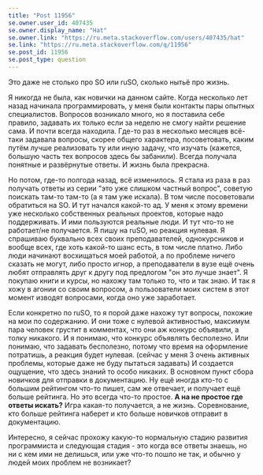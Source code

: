 ```yaml
---
title: "Post 11956"
se.owner.user_id: 407435
se.owner.display_name: "Hat"
se.owner.link: "https://ru.meta.stackoverflow.com/users/407435/hat"
se.link: "https://ru.meta.stackoverflow.com/q/11956"
se.post_id: 11956
se.post_type: question
---
```

<p>Это даже не столько про SO или ruSO, сколько нытьё про жизнь.</p>
<p>Я никогда не была, как новички на данном сайте. Когда несколько лет назад начинала программировать, у меня были контакты пары опытных специалистов. Вопросов возникало много, но я поставила себе правило, задавать их только если за неделю не смогу найти решение сама. И почти всегда находила. Где-то раз в несколько месяцев всё-таки задавала вопросы, скорее общего характера, посоветовать, каким путём лучше реализовать ту или иную задачу, что изучать (кажется, большую часть тех вопросов здесь бы забанили). Всегда получала понятные и развёрнутые ответы. И жизнь была прекрасна.</p>
<p>Но потом, где-то полгода назад, всё изменилось. Я стала из раза в раз получать ответы из серии &quot;это уже слишком частный вопрос&quot;, советую поискать там-то там-то (а я там уже искала). В том числе посоветовали обратиться на SO. И тут начался какой-то ад. У меня к этому времени уже несколько собственных реальных проектов, которые надо поддерживать. И ими пользуются реальные люди. И тут что-то не работает/не получается. Я пишу на ruSO, но реакция нулевая. Я спрашиваю буквально всех своих преподавателей, однокурсников и вообще всех, где хоть какой-то шанс есть, в том числе платно. Либо люди начинают восхищаться моей работой, а по проблеме ничего сказать не могут, либо просто игнор, а преподаватели в вузе ещё очень любят отправлять друг к другу под предлогом &quot;он это лучше знает&quot;. Я покупаю книги и курсы, но нахожу там только то, что и так знаю. И так я хожу в агонии со своим вопросом, а пользователи моих систем в этот момент изводят вопросами, когда оно уже заработает.</p>
<p>Если конкретно по ruSO, то я порой даже нахожу тут вопросы, похожие на мои по содержанию. И они тоже с нулевой активностью, максимум пара человек грустит в комментах, что они аж конкурс объявили, а толку никакого. И я понимаю, что конкурс объявлять бесполезно. Или понимаю, что задавать бесполезно, потому что время на оформление потратишь, а реакция будет нулевая. (сейчас у меня 3 очень активных проблемы, которые даже не буду пытаться задавать)
И создается ощущение, что здесь знаний то особо никаких. В основном пункт сбора новичков для отправки в документацию. Ну ещё иногда кто-то с большим рейтингом что-то пишет, сам же отвечает, и получает ещё больше рейтинга. Но это всегда что-то простое. <strong>А на не простое где ответы искать?</strong>
Игра какая-то получается, а не жизнь. Соревнование, кто больше рейтинга наберет и кто больше новичков отправит в документацию.</p>
<p>Интересно, я сейчас прохожу какую-то нормальную стадию развития программиста и следующая стадия - это когда все ответы знаешь, но ни с кем ими не делишься, или уже что-то пошло не так, и обычно у людей моих проблем не возникает?</p>
